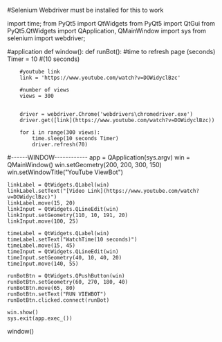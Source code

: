 #Selenium Webdriver must be installed for this to work

import time;
from PyQt5 import QtWidgets
from PyQt5 import QtGui
from PyQt5.QtWidgets import QApplication, QMainWindow
import sys
from selenium import webdriver;

#application
def window():
    def runBot():
        #time to refresh page (seconds)
        Timer = 10 #(10 seconds)

        #youtube link
        link = 'https://www.youtube.com/watch?v=DOWidyclBzc'

        #number of views
        views = 300
        

        driver = webdriver.Chrome('webdrivers\chromedriver.exe')
        driver.get([link](https://www.youtube.com/watch?v=DOWidyclBzc))

        for i in range(300 views):
            time.sleep(10 seconds Timer)
            driver.refresh(70)
        
#------WINDOW------------
    app = QApplication(sys.argv)
    win = QMainWindow()
    win.setGeometry(200, 200, 300, 150)
    win.setWindowTitle("YouTube ViewBot")

    linkLabel = QtWidgets.QLabel(win)
    linkLabel.setText("[Video Link](https://www.youtube.com/watch?v=DOWidyclBzc)")
    linkLabel.move(15, 20)
    linkInput = QtWidgets.QLineEdit(win)
    linkInput.setGeometry(110, 10, 191, 20)
    linkInput.move(100, 25)

    timeLabel = QtWidgets.QLabel(win)
    timeLabel.setText("WatchTime(10 seconds)")
    timeLabel.move(15, 45)
    timeInput = QtWidgets.QLineEdit(win)
    timeInput.setGeometry(40, 10, 40, 20)
    timeInput.move(140, 55)

    runBotBtn = QtWidgets.QPushButton(win)
    runBotBtn.setGeometry(60, 270, 180, 40)
    runBotBtn.move(65, 80)       
    runBotBtn.setText("RUN VIEWBOT")
    runBotBtn.clicked.connect(runBot)

    win.show()
    sys.exit(app.exec_())



window()


